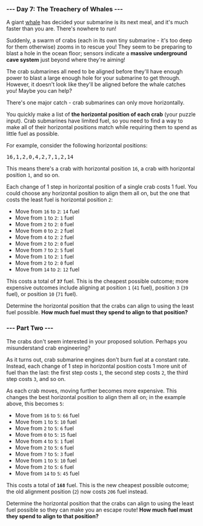 ### --- Day 7: The Treachery of Whales ---

A giant [whale](https://en.wikipedia.org/wiki/Sperm_whale) has decided your submarine is its next
meal, and it's much faster than you are. There's nowhere to run!

Suddenly, a swarm of crabs (each in its own tiny submarine - it's too deep for them otherwise) zooms
in to rescue you! They seem to be preparing to blast a hole in the ocean floor; sensors indicate a
<b>massive underground cave system</b> just beyond where they're aiming!

The crab submarines all need to be aligned before they'll have enough power to blast a large enough
hole for your submarine to get through. However, it doesn't look like they'll be aligned before the
whale catches you! Maybe you can help?

There's one major catch - crab submarines can only move horizontally.

You quickly make a list of <b>the horizontal position of each crab</b> (your puzzle input). Crab
submarines have limited fuel, so you need to find a way to make all of their horizontal positions
match while requiring them to spend as little fuel as possible.

For example, consider the following horizontal positions:

<pre>
16,1,2,0,4,2,7,1,2,14</pre>

This means there's a crab with horizontal position <code>16</code>, a crab with horizontal position
<code>1</code>, and so on.

Each change of 1 step in horizontal position of a single crab costs 1 fuel. You could choose any
horizontal position to align them all on, but the one that costs the least fuel is horizontal
position <code>2</code>:

- Move from <code>16</code> to <code>2</code>: <code>14</code> fuel
- Move from <code>1</code> to <code>2</code>: <code>1</code> fuel
- Move from <code>2</code> to <code>2</code>: <code>0</code> fuel
- Move from <code>0</code> to <code>2</code>: <code>2</code> fuel
- Move from <code>4</code> to <code>2</code>: <code>2</code> fuel
- Move from <code>2</code> to <code>2</code>: <code>0</code> fuel
- Move from <code>7</code> to <code>2</code>: <code>5</code> fuel
- Move from <code>1</code> to <code>2</code>: <code>1</code> fuel
- Move from <code>2</code> to <code>2</code>: <code>0</code> fuel
- Move from <code>14</code> to <code>2</code>: <code>12</code> fuel

This costs a total of <b><code>37</code></b> fuel. This is the cheapest possible outcome; more
expensive outcomes include aligning at position <code>1</code> (<code>41</code> fuel), position
<code>3</code> (<code>39</code> fuel), or position <code>10</code> (<code>71</code> fuel).

Determine the horizontal position that the crabs can align to using the least fuel possible. <b>How
much fuel must they spend to align to that position?</b>

### --- Part Two ---

The crabs don't seem interested in your proposed solution. Perhaps you misunderstand crab
engineering?

As it turns out, crab submarine engines don't burn fuel at a constant rate. Instead, each change of
1 step in horizontal position costs 1 more unit of fuel than the last: the first step costs
<code>1</code>, the second step costs <code>2</code>, the third step costs <code>3</code>, and so
on.

As each crab moves, moving further becomes more expensive. This changes the best horizontal position
to align them all on; in the example above, this becomes <code>5</code>:

- Move from <code>16</code> to <code>5</code>: <code>66</code> fuel
- Move from <code>1</code> to <code>5</code>: <code>10</code> fuel
- Move from <code>2</code> to <code>5</code>: <code>6</code> fuel
- Move from <code>0</code> to <code>5</code>: <code>15</code> fuel
- Move from <code>4</code> to <code>5</code>: <code>1</code> fuel
- Move from <code>2</code> to <code>5</code>: <code>6</code> fuel
- Move from <code>7</code> to <code>5</code>: <code>3</code> fuel
- Move from <code>1</code> to <code>5</code>: <code>10</code> fuel
- Move from <code>2</code> to <code>5</code>: <code>6</code> fuel
- Move from <code>14</code> to <code>5</code>: <code>45</code> fuel

This costs a total of <b><code>168</code></b> fuel. This is the new cheapest possible outcome; the
old alignment position (<code>2</code>) now costs <code>206</code> fuel instead.

Determine the horizontal position that the crabs can align to using the least fuel possible so they
can make you an escape route! <b>How much fuel must they spend to align to that position?</b>